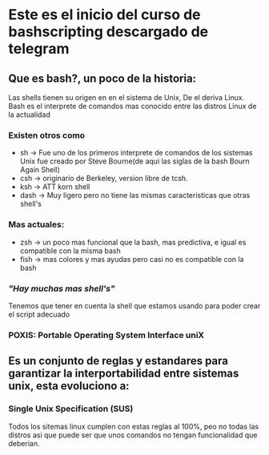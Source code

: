 # Este es el inicio del curso de bashscripting descargado de telegram
## Que es bash?, un poco de la historia:
Las shells tienen su origen en en el sistema de Unix, De el deriva Linux.
Bash es el interprete de comandos mas conocido entre las distros Linux de la actualidad
### **Existen otros como**
* sh -> Fue uno de los primeros interprete de comandos de los sistemas Unix fue creado por Steve Bourne(de aqui las siglas de la bash Bourn Again Shell)
* csh -> originario de Berkeley, version libre de tcsh.
* ksh -> ATT korn shell
* dash -> Muy ligero pero no tiene las mismas caracteristicas que otras shell's
### **Mas actuales:**
* zsh -> un poco mas funcional que la bash, mas predictiva, e igual es compatible con la misma bash
* fish -> mas colores y mas ayudas pero casi no es compatible con la bash
### *"Hay muchas mas shell's"*
Tenemos que tener en cuenta la shell que estamos usando para poder crear el script adecuado  

### **POXIS: Portable Operating System Interface uniX**
## Es un conjunto de reglas y estandares para garantizar la interportabilidad entre sistemas unix, esta evoluciono a:
### **Single Unix Specification (SUS)**
Todos los sitemas linux cumplen con estas reglas al 100%, peo no todas las distros asi que puede ser que unos comandos no tengan funcionalidad que deberian.